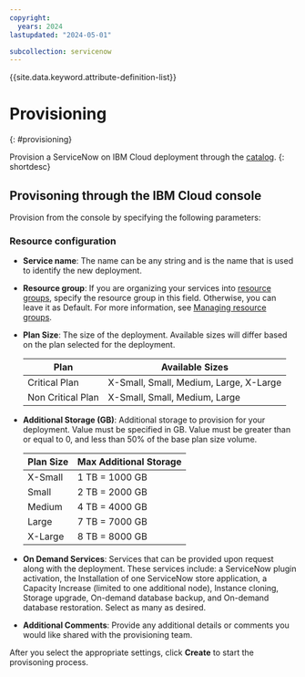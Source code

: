 ```yaml
---
copyright:
  years: 2024
lastupdated: "2024-05-01"

subcollection: servicenow
---
```


{{site.data.keyword.attribute-definition-list}}

# Provisioning
{: #provisioning}

Provision a ServiceNow on IBM Cloud deployment through the [catalog](https://test.cloud.ibm.com/catalog/services/servicenow-on-ibm-cloud).
{: shortdesc}

## Provisoning through the IBM Cloud console

Provision from the console by specifying the following parameters:

### Resource configuration

- **Service name**: The name can be any string and is the name that is used to identify the new deployment.
- **Resource group**: If you are organizing your services into [resource groups](https://cloud.ibm.com/docs/account?topic=account-account_setup), specify the resource group in this field. Otherwise, you can leave it as Default. For more information, see [Managing resource groups](https://cloud.ibm.com/docs/account?topic=account-rgs).
- **Plan Size**: The size of the deployment. Available sizes will differ based on the plan selected for the deployment.

  | Plan              | Available Sizes                        |
  | ----------------- | -------------------------------------- |
  | Critical Plan     | X-Small, Small, Medium, Large, X-Large |
  | Non Critical Plan | X-Small, Small, Medium, Large          |

- **Additional Storage (GB)**: Additional storage to provision for your deployment. Value must be specified in GB. Value must be greater than or equal to 0, and less than 50% of the base plan size volume.

  | Plan Size | Max Additional Storage |
  | --------- | ---------------------- |
  | X-Small   | 1 TB = 1000 GB         |
  | Small     | 2 TB = 2000 GB         |
  | Medium    | 4 TB = 4000 GB         |
  | Large     | 7 TB = 7000 GB         |
  | X-Large   | 8 TB = 8000 GB         |

- **On Demand Services**: Services that can be provided upon request along with the deployment. These services include: a ServiceNow plugin activation, the Installation of one ServiceNow store application, a Capacity Increase (limited to one additional node), Instance cloning, Storage upgrade, On-demand database backup, and On-demand database restoration. Select as many as desired.
- **Additional Comments**: Provide any additional details or comments you would like shared with the provisioning team.

After you select the appropriate settings, click **Create** to start the provisoning process.
